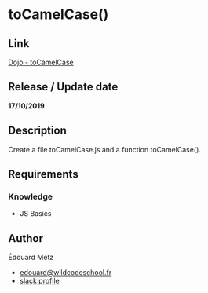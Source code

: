# toCamelCase()

## Link
[Dojo - toCamelCase](https://github.com/WildCodeSchool/dojo-js-toCamelCase)

## Release / Update date
**17/10/2019**

## Description

Create a file toCamelCase.js and a function toCamelCase().

## Requirements
### Knowledge
- JS Basics

## Author

Édouard Metz
- edouard@wildcodeschool.fr
- [slack profile](https://app.slack.com/client/T6SG2QGG2/DLH808UG5/user_profile/U6SL24RE1)
